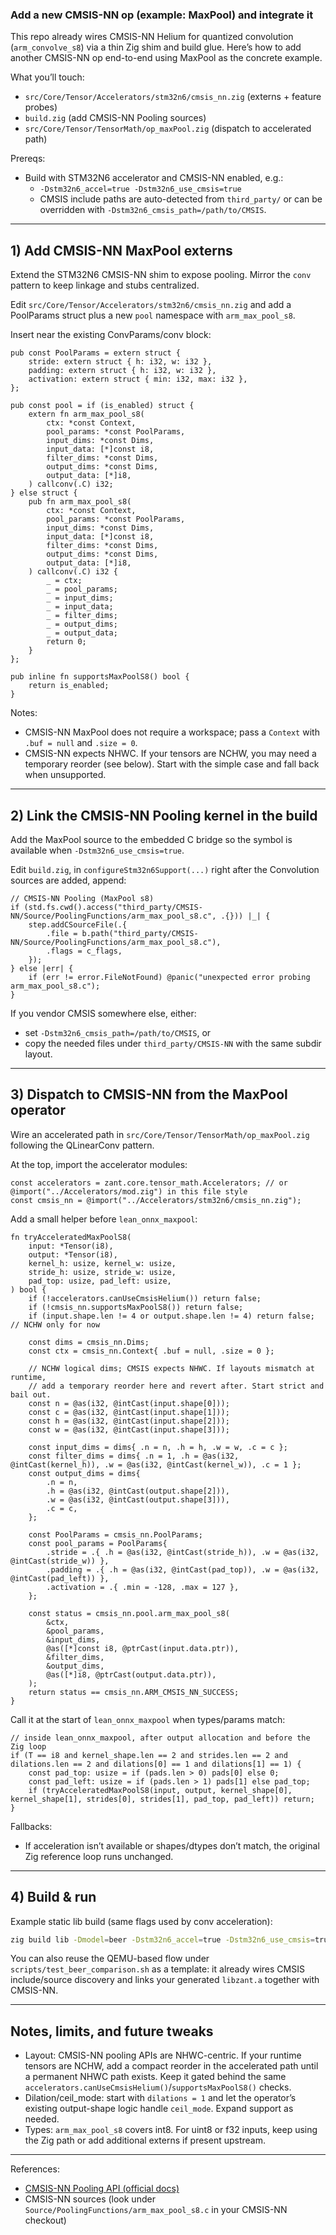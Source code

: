 ### Add a new CMSIS-NN op (example: MaxPool) and integrate it

This repo already wires CMSIS-NN Helium for quantized convolution (`arm_convolve_s8`) via a thin Zig shim and build glue. Here’s how to add another CMSIS-NN op end-to-end using MaxPool as the concrete example.

What you’ll touch:
- `src/Core/Tensor/Accelerators/stm32n6/cmsis_nn.zig` (externs + feature probes)
- `build.zig` (add CMSIS-NN Pooling sources)
- `src/Core/Tensor/TensorMath/op_maxPool.zig` (dispatch to accelerated path)

Prereqs:
- Build with STM32N6 accelerator and CMSIS-NN enabled, e.g.:
  - `-Dstm32n6_accel=true -Dstm32n6_use_cmsis=true`
  - CMSIS include paths are auto-detected from `third_party/` or can be overridden with `-Dstm32n6_cmsis_path=/path/to/CMSIS`.

---

## 1) Add CMSIS-NN MaxPool externs

Extend the STM32N6 CMSIS-NN shim to expose pooling. Mirror the `conv` pattern to keep linkage and stubs centralized.

Edit `src/Core/Tensor/Accelerators/stm32n6/cmsis_nn.zig` and add a PoolParams struct plus a new `pool` namespace with `arm_max_pool_s8`.

Insert near the existing ConvParams/conv block:

```zig
pub const PoolParams = extern struct {
    stride: extern struct { h: i32, w: i32 },
    padding: extern struct { h: i32, w: i32 },
    activation: extern struct { min: i32, max: i32 },
};

pub const pool = if (is_enabled) struct {
    extern fn arm_max_pool_s8(
        ctx: *const Context,
        pool_params: *const PoolParams,
        input_dims: *const Dims,
        input_data: [*]const i8,
        filter_dims: *const Dims,
        output_dims: *const Dims,
        output_data: [*]i8,
    ) callconv(.C) i32;
} else struct {
    pub fn arm_max_pool_s8(
        ctx: *const Context,
        pool_params: *const PoolParams,
        input_dims: *const Dims,
        input_data: [*]const i8,
        filter_dims: *const Dims,
        output_dims: *const Dims,
        output_data: [*]i8,
    ) callconv(.C) i32 {
        _ = ctx;
        _ = pool_params;
        _ = input_dims;
        _ = input_data;
        _ = filter_dims;
        _ = output_dims;
        _ = output_data;
        return 0;
    }
};

pub inline fn supportsMaxPoolS8() bool {
    return is_enabled;
}
```

Notes:
- CMSIS-NN MaxPool does not require a workspace; pass a `Context` with `.buf = null` and `.size = 0`.
- CMSIS-NN expects NHWC. If your tensors are NCHW, you may need a temporary reorder (see below). Start with the simple case and fall back when unsupported.

---

## 2) Link the CMSIS-NN Pooling kernel in the build

Add the MaxPool source to the embedded C bridge so the symbol is available when `-Dstm32n6_use_cmsis=true`.

Edit `build.zig`, in `configureStm32n6Support(...)` right after the Convolution sources are added, append:

```zig
// CMSIS-NN Pooling (MaxPool s8)
if (std.fs.cwd().access("third_party/CMSIS-NN/Source/PoolingFunctions/arm_max_pool_s8.c", .{})) |_| {
    step.addCSourceFile(.{
        .file = b.path("third_party/CMSIS-NN/Source/PoolingFunctions/arm_max_pool_s8.c"),
        .flags = c_flags,
    });
} else |err| {
    if (err != error.FileNotFound) @panic("unexpected error probing arm_max_pool_s8.c");
}
```

If you vendor CMSIS somewhere else, either:
- set `-Dstm32n6_cmsis_path=/path/to/CMSIS`, or
- copy the needed files under `third_party/CMSIS-NN` with the same subdir layout.

---

## 3) Dispatch to CMSIS-NN from the MaxPool operator

Wire an accelerated path in `src/Core/Tensor/TensorMath/op_maxPool.zig` following the QLinearConv pattern.

At the top, import the accelerator modules:

```zig
const accelerators = zant.core.tensor_math.Accelerators; // or @import("../Accelerators/mod.zig") in this file style
const cmsis_nn = @import("../Accelerators/stm32n6/cmsis_nn.zig");
```

Add a small helper before `lean_onnx_maxpool`:

```zig
fn tryAcceleratedMaxPoolS8(
    input: *Tensor(i8),
    output: *Tensor(i8),
    kernel_h: usize, kernel_w: usize,
    stride_h: usize, stride_w: usize,
    pad_top: usize, pad_left: usize,
) bool {
    if (!accelerators.canUseCmsisHelium()) return false;
    if (!cmsis_nn.supportsMaxPoolS8()) return false;
    if (input.shape.len != 4 or output.shape.len != 4) return false; // NCHW only for now

    const dims = cmsis_nn.Dims;
    const ctx = cmsis_nn.Context{ .buf = null, .size = 0 };

    // NCHW logical dims; CMSIS expects NHWC. If layouts mismatch at runtime,
    // add a temporary reorder here and revert after. Start strict and bail out.
    const n = @as(i32, @intCast(input.shape[0]));
    const c = @as(i32, @intCast(input.shape[1]));
    const h = @as(i32, @intCast(input.shape[2]));
    const w = @as(i32, @intCast(input.shape[3]));

    const input_dims = dims{ .n = n, .h = h, .w = w, .c = c };
    const filter_dims = dims{ .n = 1, .h = @as(i32, @intCast(kernel_h)), .w = @as(i32, @intCast(kernel_w)), .c = 1 };
    const output_dims = dims{
        .n = n,
        .h = @as(i32, @intCast(output.shape[2])),
        .w = @as(i32, @intCast(output.shape[3])),
        .c = c,
    };

    const PoolParams = cmsis_nn.PoolParams;
    const pool_params = PoolParams{
        .stride = .{ .h = @as(i32, @intCast(stride_h)), .w = @as(i32, @intCast(stride_w)) },
        .padding = .{ .h = @as(i32, @intCast(pad_top)), .w = @as(i32, @intCast(pad_left)) },
        .activation = .{ .min = -128, .max = 127 },
    };

    const status = cmsis_nn.pool.arm_max_pool_s8(
        &ctx,
        &pool_params,
        &input_dims,
        @as([*]const i8, @ptrCast(input.data.ptr)),
        &filter_dims,
        &output_dims,
        @as([*]i8, @ptrCast(output.data.ptr)),
    );
    return status == cmsis_nn.ARM_CMSIS_NN_SUCCESS;
}
```

Call it at the start of `lean_onnx_maxpool` when types/params match:

```zig
// inside lean_onnx_maxpool, after output allocation and before the Zig loop
if (T == i8 and kernel_shape.len == 2 and strides.len == 2 and dilations.len == 2 and dilations[0] == 1 and dilations[1] == 1) {
    const pad_top: usize = if (pads.len > 0) pads[0] else 0;
    const pad_left: usize = if (pads.len > 1) pads[1] else pad_top;
    if (tryAcceleratedMaxPoolS8(input, output, kernel_shape[0], kernel_shape[1], strides[0], strides[1], pad_top, pad_left)) return;
}
```

Fallbacks:
- If acceleration isn’t available or shapes/dtypes don’t match, the original Zig reference loop runs unchanged.

---

## 4) Build & run

Example static lib build (same flags used by conv acceleration):

```bash
zig build lib -Dmodel=beer -Dstm32n6_accel=true -Dstm32n6_use_cmsis=true -Doptimize=ReleaseFast
```

You can also reuse the QEMU-based flow under `scripts/test_beer_comparison.sh` as a template: it already wires CMSIS include/source discovery and links your generated `libzant.a` together with CMSIS-NN.

---

## Notes, limits, and future tweaks

- Layout: CMSIS-NN pooling APIs are NHWC-centric. If your runtime tensors are NCHW, add a compact reorder in the accelerated path until a permanent NHWC path exists. Keep it gated behind the same `accelerators.canUseCmsisHelium()`/`supportsMaxPoolS8()` checks.
- Dilation/ceil_mode: start with `dilations = 1` and let the operator’s existing output-shape logic handle `ceil_mode`. Expand support as needed.
- Types: `arm_max_pool_s8` covers int8. For uint8 or f32 inputs, keep using the Zig path or add additional externs if present upstream.

---

References:
- [CMSIS-NN Pooling API (official docs)](https://arm-software.github.io/CMSIS-NN/latest/group__Pooling.html)
- CMSIS-NN sources (look under `Source/PoolingFunctions/arm_max_pool_s8.c` in your CMSIS-NN checkout)



